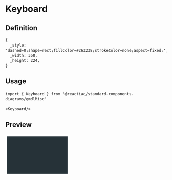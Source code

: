 # Keyboard

## Definition

```
{
  _style: 'dashed=0;shape=rect;fillColor=#263238;strokeColor=none;aspect=fixed;',
  _width: 358,
  _height: 224,
}
```

## Usage

```
import { Keyboard } from '@reactiac/standard-components-diagrams/gmdlMisc'

<Keyboard/>
```

## Preview

<img src="./keyboard.png" width="200"/>
